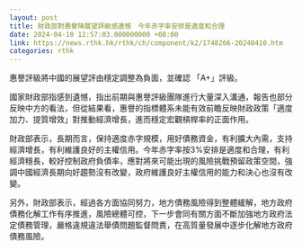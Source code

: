 ```yaml
---
layout: post
title: 財政部對惠譽降展望評級感遺憾　今年赤字率安排是適度和合理
date: 2024-04-10 12:57:03.000000000 +08:00
link: https://news.rthk.hk/rthk/ch/component/k2/1748266-20240410.htm
categories: rthk
---
```


惠譽評級將中國的展望評由穩定調整為負面，並確認 「A+」評級。

國家財政部指感到遺憾，指出前期與惠譽評級團隊進行大量深入溝通，報告也部分反映中方的看法，但從結果看，惠譽的指標體系未能有效前瞻反映財政政策「適度加力、提質增效」對推動經濟增長，進而穩定宏觀槓桿率的正面作用。

財政部表示，長期而言，保持適度赤字規模，用好債務資金，有利擴大內需，支持經濟增長，有利維護良好的主權信用。今年赤字率按3%安排是適度和合理，有利經濟穩長，較好控制政府負債率，應對將來可能出現的風險挑戰預留政策空間，強調中國經濟長期向好趨勢沒有改變，政府維護良好主權信用的能力和決心也沒有改變。

另外，財政部表示，經過各方面協同努力，地方債務風險得到整體緩解，地方政府債務化解工作有序推進，風險總體可控，下一步會同有關方面不斷加強地方政府法定債務管理，嚴格違規違法舉債問題監督問責，在高質量發展中逐步化解地方政府債務風險。
